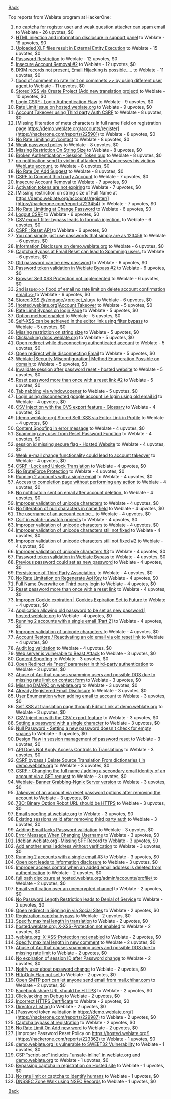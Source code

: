 [Back](../README.md)

Top reports from Weblate program at HackerOne:

1. [no captcha for register user and weak question attacker can spam email](https://hackerone.com/reports/236398) to Weblate - 26 upvotes, $0
2. [HTML injection and information disclosure in support panel](https://hackerone.com/reports/634312) to Weblate - 19 upvotes, $0
3. [Uploaded XLF files result in External Entity Execution](https://hackerone.com/reports/232614) to Weblate - 15 upvotes, $0
4. [Password Restriction](https://hackerone.com/reports/229920) to Weblate - 12 upvotes, $0
5. [Insecure Account Removal #2](https://hackerone.com/reports/229532) to Weblate - 12 upvotes, $0
6. [DKIM records not present, Email Hijacking is possible.....](https://hackerone.com/reports/253926) to Weblate - 11 upvotes, $0
7. [flood of comment no rate  limit on commnets \>\>  by using different user agent ](https://hackerone.com/reports/404035) to Weblate - 11 upvotes, $0
8. [Stored XSS via Create Project (Add new translation project)](https://hackerone.com/reports/610219) to Weblate - 10 upvotes, $0
9. [Login CSRF : Login Authentication Flaw](https://hackerone.com/reports/229528) to Weblate - 9 upvotes, $0
10. [Rate Limit Issue on hosted.weblate.org](https://hackerone.com/reports/229825) to Weblate - 9 upvotes, $0
11. [Account Takeover using Third party Auth CSRF](https://hackerone.com/reports/225653) to Weblate - 8 upvotes, $0
12. [Missing filteration of meta characters in full name field on registration page https://demo.weblate.org/accounts/register](https://hackerone.com/reports/225901) to Weblate - 8 upvotes, $0
13. [No Rate Limiting at /contact](https://hackerone.com/reports/229511) to Weblate - 8 upvotes, $0
14. [Weak password policy](https://hackerone.com/reports/224572) to Weblate - 8 upvotes, $0
15. [Missing Restriction On String Size](https://hackerone.com/reports/257376) to Weblate - 8 upvotes, $0
16. [Broken Authentication – Session Token bug](https://hackerone.com/reports/400826) to Weblate - 8 upvotes, $0
17. [no notification send to victim if attacker hacks/accesses his victims WebLate account.](https://hackerone.com/reports/282772) to Weblate - 8 upvotes, $0
18. [No Rate On Add Suggest](https://hackerone.com/reports/481654) to Weblate - 8 upvotes, $0
19. [CSRF to Connect third party Account](https://hackerone.com/reports/225100) to Weblate - 7 upvotes, $0
20. [Insecure Account Removal](https://hackerone.com/reports/223355) to Weblate - 7 upvotes, $0
21. [Activation tokens are not expiring](https://hackerone.com/reports/223339) to Weblate - 7 upvotes, $0
22. [Missing restriction on string size of Full Name at https://demo.weblate.org/accounts/register/](https://hackerone.com/reports/223454) to Weblate - 7 upvotes, $0
23. [No Rate Limitting at Change Password](https://hackerone.com/reports/223694) to Weblate - 6 upvotes, $0
24. [Logout CSRF](https://hackerone.com/reports/223329) to Weblate - 6 upvotes, $0
25. [CSV export filter bypass leads to formula injection.](https://hackerone.com/reports/223999) to Weblate - 6 upvotes, $0
26. [CSRF : Reset API ](https://hackerone.com/reports/223333) to Weblate - 6 upvotes, $0
27. [You can simply just use passwords that simply are as 123456](https://hackerone.com/reports/223374) to Weblate - 6 upvotes, $0
28. [Information Disclosure on demo.weblate.org](https://hackerone.com/reports/229620) to Weblate - 6 upvotes, $0
29. [Captcha Bypass at Email Reset can lead to Spamming users.](https://hackerone.com/reports/229541) to Weblate - 6 upvotes, $0
30. [Old password can be new password](https://hackerone.com/reports/229577) to Weblate - 6 upvotes, $0
31. [Password token validation in Weblate Bypass #2](https://hackerone.com/reports/244287) to Weblate - 6 upvotes, $0
32. [Browser Self XSS Protection not implemented](https://hackerone.com/reports/400781) to Weblate - 6 upvotes, $0
33. [2nd issue\>\>\> flood of email  no rate limit on delete account confirmation email \>\> ](https://hackerone.com/reports/404713) to Weblate - 6 upvotes, $0
34. [Stored XSS @ /engage/\<project_slug\>](https://hackerone.com/reports/472391) to Weblate - 6 upvotes, $0
35. [[hosted.weblate.org]Account Takeover](https://hackerone.com/reports/223637) to Weblate - 5 upvotes, $0
36. [Rate Limit Bypass on login Page](https://hackerone.com/reports/224460) to Weblate - 5 upvotes, $0
37. [Option method enabled](https://hackerone.com/reports/230194) to Weblate - 5 upvotes, $0
38. [Self-XSS can be achieved in the editor link using filter bypass](https://hackerone.com/reports/229735) to Weblate - 5 upvotes, $0
39. [Missing restriction on string size](https://hackerone.com/reports/229796) to Weblate - 5 upvotes, $0
40. [Clickjacking docs.weblate.org](https://hackerone.com/reports/223391) to Weblate - 5 upvotes, $0
41. [Open redirect while disconnecting authenticated account](https://hackerone.com/reports/224317) to Weblate - 5 upvotes, $0
42. [Open redirect while disconnecting Email](https://hackerone.com/reports/238117) to Weblate - 5 upvotes, $0
43. [Weblate |Security Misconfiguration| Method Enumeration Possible on domain ](https://hackerone.com/reports/230648) to Weblate - 5 upvotes, $0
44. [Invalidate session after password reset - hosted website](https://hackerone.com/reports/224362) to Weblate - 5 upvotes, $0
45. [Reset password more than once with a reset link #2](https://hackerone.com/reports/245450) to Weblate - 5 upvotes, $0
46. [Tab nabbing via window.opener](https://hackerone.com/reports/403891) to Weblate - 5 upvotes, $0
47. [Login using disconnected google account i.e login using old email id](https://hackerone.com/reports/223427) to Weblate - 4 upvotes, $0
48. [CSV Injection with the CVS export feature - Glossary](https://hackerone.com/reports/224291) to Weblate - 4 upvotes, $0
49. [[demo.weblate.org] Stored Self-XSS via Editor Link in Profile](https://hackerone.com/reports/223331) to Weblate - 4 upvotes, $0
50. [Content Spoofing in error message](https://hackerone.com/reports/223456) to Weblate - 4 upvotes, $0
51. [Spamming any user from Reset Password Function](https://hackerone.com/reports/223525) to Weblate - 4 upvotes, $0
52. [session id missing secure flag - Hosted Website](https://hackerone.com/reports/224379) to Weblate - 4 upvotes, $0
53. [Weak e-mail change functionality could lead to account takeover](https://hackerone.com/reports/223461) to Weblate - 4 upvotes, $0
54. [CSRF : Lock and Unlock Translation](https://hackerone.com/reports/223345) to Weblate - 4 upvotes, $0
55. [No BruteForce Protection](https://hackerone.com/reports/223337) to Weblate - 4 upvotes, $0
56. [Running 2 accounts with a single email](https://hackerone.com/reports/224072) to Weblate - 4 upvotes, $0
57. [Access to completion page without performing any action](https://hackerone.com/reports/223846) to Weblate - 4 upvotes, $0
58. [No notificatoin sent on email after account deletion.](https://hackerone.com/reports/229909) to Weblate - 4 upvotes, $0
59. [Improper validation of unicode characters](https://hackerone.com/reports/229483) to Weblate - 4 upvotes, $0
60. [No filteration of null characters in name field](https://hackerone.com/reports/242945) to Weblate - 4 upvotes, $0
61. [The username of an account can be ..](https://hackerone.com/reports/243609) to Weblate - 4 upvotes, $0
62. [Csrf in watch-unwatch projects](https://hackerone.com/reports/229405) to Weblate - 4 upvotes, $0
63. [Improper validation of unicode characters](https://hackerone.com/reports/242171) to Weblate - 4 upvotes, $0
64. [Improper validation of unicode characters still not fixed](https://hackerone.com/reports/241596) to Weblate - 4 upvotes, $0
65. [Improper validation of unicode characters still not fixed #2](https://hackerone.com/reports/243611) to Weblate - 4 upvotes, $0
66. [Improper validation of unicode characters #3](https://hackerone.com/reports/243635) to Weblate - 4 upvotes, $0
67. [Password token validation in Weblate Bypass](https://hackerone.com/reports/243842) to Weblate - 4 upvotes, $0
68. [Previous password could set as new password](https://hackerone.com/reports/243616) to Weblate - 4 upvotes, $0
69. [Persistence of Third Party Association.](https://hackerone.com/reports/241623) to Weblate - 4 upvotes, $0
70. [No Rate Limitation on Regenerate Api Key](https://hackerone.com/reports/243619) to Weblate - 4 upvotes, $0
71. [Full Name Overwrite on Third party login](https://hackerone.com/reports/241598) to Weblate - 4 upvotes, $0
72. [Reset password more than once with a reset link](https://hackerone.com/reports/243594) to Weblate - 4 upvotes, $0
73. [Improper Cookie expiration | Cookies Expiration Set to Future ](https://hackerone.com/reports/232306) to Weblate - 4 upvotes, $0
74. [ Application allowing old password to be set as new password | hosted.weblate.org](https://hackerone.com/reports/264934) to Weblate - 4 upvotes, $0
75. [Running 2 accounts with a single email [Part 2]](https://hackerone.com/reports/241608) to Weblate - 4 upvotes, $0
76. [Improper validation of unicode characters ](https://hackerone.com/reports/278718) to Weblate - 4 upvotes, $0
77. [ Account Restore / Reactivating an old email via old reset link](https://hackerone.com/reports/275303) to Weblate - 4 upvotes, $0
78. [Audit log validation](https://hackerone.com/reports/296632) to Weblate - 4 upvotes, $0
79. [Web server is vulnerable to Beast Attack](https://hackerone.com/reports/223350) to Weblate - 3 upvotes, $0
80. [Content Spoofing](https://hackerone.com/reports/223630) to Weblate - 3 upvotes, $0
81. [Open Redirect via "next" parameter in third-party authentication](https://hackerone.com/reports/223326) to Weblate - 3 upvotes, $0
82. [Abuse of Api that causes spamming users and possible DOS due to missing rate limit on contact form](https://hackerone.com/reports/223542) to Weblate - 3 upvotes, $0
83. [Missing DMARC on weblate.org](https://hackerone.com/reports/223545) to Weblate - 3 upvotes, $0
84. [Already Registered Email Disclosure](https://hackerone.com/reports/223343) to Weblate - 3 upvotes, $0
85. [User Enumeration when adding email to account](https://hackerone.com/reports/223531) to Weblate - 3 upvotes, $0
86. [Self XSS at translation page through Editor Link at demo.weblate.org](https://hackerone.com/reports/223692) to Weblate - 3 upvotes, $0
87. [CSV Injection with the CSV export feature](https://hackerone.com/reports/223344) to Weblate - 3 upvotes, $0
88. [Setting a password with a single character](https://hackerone.com/reports/223851) to Weblate - 3 upvotes, $0
89. [Null Password - Setting a new password doesn't check for empty spaces](https://hackerone.com/reports/223618) to Weblate - 3 upvotes, $0
90. [Design Flaw in session management of password reset ](https://hackerone.com/reports/229417) to Weblate - 3 upvotes, $0
91. [API Does Not Apply Access Controls to Translations](https://hackerone.com/reports/232994) to Weblate - 3 upvotes, $0
92. [CSRF bypass ( Delate Source Translation From dictionaries ) in demo.weblate.org](https://hackerone.com/reports/230863) to Weblate - 3 upvotes, $0
93. [CSRF - Changing the full name / adding a secondary email identity of an account via a GET request](https://hackerone.com/reports/223367) to Weblate - 3 upvotes, $0
94. [Weblate- Banner Grabbing-Ngnix Server version](https://hackerone.com/reports/230633) to Weblate - 3 upvotes, $0
95. [Takeover of an account via reset password options after removing the account](https://hackerone.com/reports/230076) to Weblate - 3 upvotes, $0
96. [7BO: Binary Option Robot URL should be HTTPS](https://hackerone.com/reports/225722) to Weblate - 3 upvotes, $0
97. [Email spoofing at weblate.org](https://hackerone.com/reports/224186) to Weblate - 3 upvotes, $0
98. [Existing sessions valid after removing third party auth](https://hackerone.com/reports/223475) to Weblate - 3 upvotes, $0
99. [Adding Email lacks Password validation](https://hackerone.com/reports/229869) to Weblate - 3 upvotes, $0
100. [Error Message When Changing Username](https://hackerone.com/reports/243664) to Weblate - 3 upvotes, $0
101. [[debian.weblate.org]-Missing SPF Record](https://hackerone.com/reports/245518) to Weblate - 3 upvotes, $0
102. [Add another email address without verification](https://hackerone.com/reports/265987) to Weblate - 3 upvotes, $0
103. [Running 2 accounts with a single email #3](https://hackerone.com/reports/245304) to Weblate - 3 upvotes, $0
104. [Open port leads to information disclosure](https://hackerone.com/reports/223421) to Weblate - 3 upvotes, $0
105. [Improper access control when an added email address is deleted from authentication](https://hackerone.com/reports/223434) to Weblate - 2 upvotes, $0
106. [full path disclosure at hosted.weblate.org/admin/accounts/profile/ ](https://hackerone.com/reports/225495) to Weblate - 2 upvotes, $0
107. [Email verification over an unencrypted channel](https://hackerone.com/reports/224287) to Weblate - 2 upvotes, $0
108. [No Password Length Restriction leads to Denial of Service](https://hackerone.com/reports/223854) to Weblate - 2 upvotes, $0
109. [Open redirect in Signing in via Social Sites](https://hackerone.com/reports/223718) to Weblate - 2 upvotes, $0
110. [Registration captcha bypass](https://hackerone.com/reports/223324) to Weblate - 2 upvotes, $0
111. [Specify maximal length in translation](https://hackerone.com/reports/224015) to Weblate - 2 upvotes, $0
112. [hosted.weblate.org: X-XSS-Protection not enabled](https://hackerone.com/reports/223396) to Weblate - 2 upvotes, $0
113. [weblate.org: X-XSS-Protection not enabled](https://hackerone.com/reports/223723) to Weblate - 2 upvotes, $0
114. [Specify maximal length in new comment](https://hackerone.com/reports/223931) to Weblate - 2 upvotes, $0
115. [Abuse of Api that causes spamming users and possible DOS due to missing rate limit](https://hackerone.com/reports/223557) to Weblate - 2 upvotes, $0
116. [No expiration of session ID after Password change](https://hackerone.com/reports/223327) to Weblate - 2 upvotes, $0
117. [Notify user about password change](https://hackerone.com/reports/223609) to Weblate - 2 upvotes, $0
118. [HttpOnly Flag not set ](https://hackerone.com/reports/224006) to Weblate - 2 upvotes, $0
119. [Open SMTP port can let anyone send email from mail.chihar.com](https://hackerone.com/reports/223435) to Weblate - 2 upvotes, $0
120. [Facebook share URL should be HTTPS](https://hackerone.com/reports/225769) to Weblate - 2 upvotes, $0
121. [ClickJacking on Debug](https://hackerone.com/reports/225555) to Weblate - 2 upvotes, $0
122. [Incorrect HTTPS Certificate](https://hackerone.com/reports/225540) to Weblate - 2 upvotes, $0
123. [Directory Listing ](https://hackerone.com/reports/223384) to Weblate - 2 upvotes, $0
124. [Password token validation in https://demo.weblate.org/](https://hackerone.com/reports/229987) to Weblate - 2 upvotes, $0
125. [Captcha bypass at registration](https://hackerone.com/reports/229584) to Weblate - 2 upvotes, $0
126. [No Rate Limit  On Add new word](https://hackerone.com/reports/479021) to Weblate - 2 upvotes, $0
127. [Improper Password Reset Policy on https://hosted.weblate.org/](https://hackerone.com/reports/223362) to Weblate - 1 upvotes, $0
128. [demo.weblate.org is vulnerable to SWEET32 Vulnerability](https://hackerone.com/reports/223653) to Weblate - 1 upvotes, $0
129. [CSP "script-src" includes "unsafe-inline" in weblate.org and demo.weblate.org](https://hackerone.com/reports/231062) to Weblate - 1 upvotes, $0
130. [Bypassing captcha in registration on Hosted site](https://hackerone.com/reports/224342) to Weblate - 1 upvotes, $0
131. [No rate limit or captcha to identify humans](https://hackerone.com/reports/257384) to Weblate - 1 upvotes, $0
132. [DNSSEC Zone Walk using NSEC Records](https://hackerone.com/reports/228471) to Weblate - 1 upvotes, $0


[Back](../README.md)